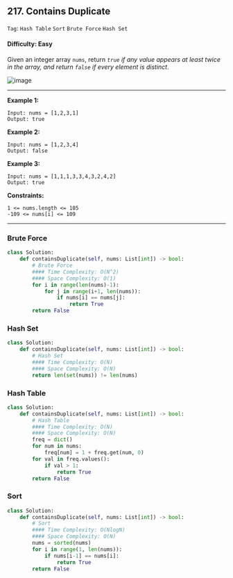 ## 217. Contains Duplicate

```Tag```: ```Hash Table``` ```Sort``` ```Brute Force``` ```Hash Set```

#### Difficulty: Easy

Given an integer array ```nums```, return _```true``` if any value appears at least twice in the array, and return ```false``` if every element is distinct_.

![image](https://user-images.githubusercontent.com/35042430/211179824-b51e904d-6e99-445b-b4d2-2323fc9be6d9.png)

---

__Example 1:__
```
Input: nums = [1,2,3,1]
Output: true
```

__Example 2:__
```
Input: nums = [1,2,3,4]
Output: false
```

__Example 3:__
```
Input: nums = [1,1,1,3,3,4,3,2,4,2]
Output: true
```

__Constraints:__
```
1 <= nums.length <= 105
-109 <= nums[i] <= 109
```

---

### Brute Force

```Python
class Solution:
    def containsDuplicate(self, nums: List[int]) -> bool:
        # Brute Force
        #### Time Complexity: O(N^2)
        #### Space Complexity: O(1)
        for i in range(len(nums)-1):
            for j in range(i+1, len(nums)):
                if nums[i] == nums[j]:
                    return True
        return False    
```

### Hash Set

```Python
class Solution:
    def containsDuplicate(self, nums: List[int]) -> bool:
        # Hash Set
        #### Time Complexity: O(N)
        #### Space Complexity: O(N)
        return len(set(nums)) != len(nums)
```

### Hash Table
        
```Python
class Solution:
    def containsDuplicate(self, nums: List[int]) -> bool:
        # Hash Table
        #### Time Complexity: O(N)
        #### Space Complexity: O(N)
        freq = dict()
        for num in nums:
            freq[num] = 1 + freq.get(num, 0)
        for val in freq.values():
            if val > 1:
                return True
        return False
```

### Sort

```Python
class Solution:
    def containsDuplicate(self, nums: List[int]) -> bool:
        # Sort
        #### Time Complexity: O(NlogN)
        #### Space Complexity: O(N)
        nums = sorted(nums)
        for i in range(1, len(nums)):
            if nums[i-1] == nums[i]:
                return True
        return False
```
